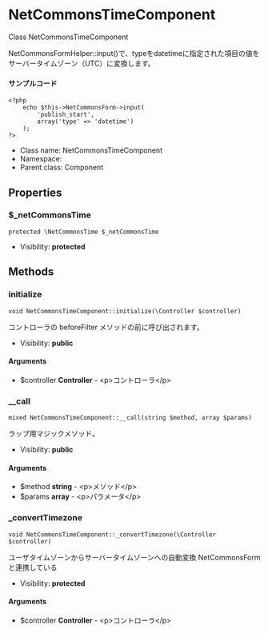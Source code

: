 NetCommonsTimeComponent
===============

Class NetCommonsTimeComponent

NetCommonsFormHelper::input()で、typeをdatetimeに指定された項目の値を
サーバータイムゾーン（UTC）に変換します。

#### サンプルコード
```
<?php
	echo $this->NetCommonsForm->input(
		'publish_start',
		array('type' => 'datetime')
	);
?>
```


* Class name: NetCommonsTimeComponent
* Namespace: 
* Parent class: Component





Properties
----------


### $_netCommonsTime

    protected \NetCommonsTime $_netCommonsTime





* Visibility: **protected**


Methods
-------


### initialize

    void NetCommonsTimeComponent::initialize(\Controller $controller)

コントローラの beforeFilter メソッドの前に呼び出されます。



* Visibility: **public**


#### Arguments
* $controller **Controller** - &lt;p&gt;コントローラ&lt;/p&gt;



### __call

    mixed NetCommonsTimeComponent::__call(string $method, array $params)

ラップ用マジックメソッド。



* Visibility: **public**


#### Arguments
* $method **string** - &lt;p&gt;メソッド&lt;/p&gt;
* $params **array** - &lt;p&gt;パラメータ&lt;/p&gt;



### _convertTimezone

    void NetCommonsTimeComponent::_convertTimezone(\Controller $controller)

ユーザタイムゾーンからサーバータイムゾーンへの自動変換
NetCommonsFormと連携している



* Visibility: **protected**


#### Arguments
* $controller **Controller** - &lt;p&gt;コントローラ&lt;/p&gt;


